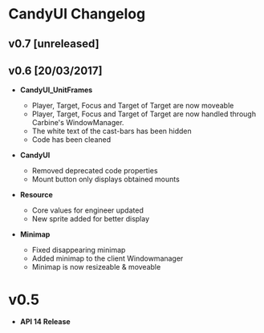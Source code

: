 # CandyUI Changelog

## v0.7 [unreleased]

## v0.6 [20/03/2017]

- **CandyUI_UnitFrames**
  - Player, Target, Focus and Target of Target are now moveable
  - Player, Target, Focus and Target of Target are now handled through Carbine's WindowManager.
  - The white text of the cast-bars has been hidden
  - Code has been cleaned
  
- **CandyUI**
	- Removed deprecated code properties
  - Mount button only displays obtained mounts
	
- **Resource**
  - Core values for engineer updated
  - New sprite added for better display
  
- **Minimap**
  - Fixed disappearing minimap
  - Added minimap to the client Windowmanager
  - Minimap is now resizeable & moveable
  
# v0.5

- **API 14 Release**